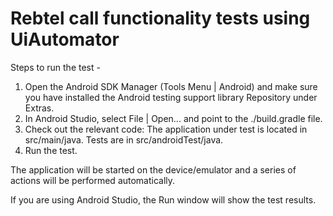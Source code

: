 <h1>Rebtel call functionality tests using UiAutomator</h1>

Steps to run the test -

1. Open the Android SDK Manager (Tools Menu | Android) and make sure you have installed the Android testing support library Repository under Extras.
2. In Android Studio, select File | Open... and point to the ./build.gradle file.
3. Check out the relevant code:
  The application under test is located in src/main/java.
  Tests are in src/androidTest/java.
4. Run the test.

The application will be started on the device/emulator and a series of actions will be performed automatically.

If you are using Android Studio, the Run window will show the test results.
